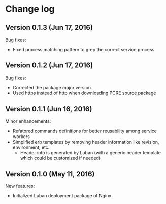 # Change log

## Version 0.1.3 (Jun 17, 2016)

Bug fixes:
  * Fixed process matching pattern to grep the correct service process

## Version 0.1.2 (Jun 17, 2016)

Bug fixes:
  * Corrected the package major version
  * Used https instead of http when downloading PCRE source package

## Version 0.1.1 (Jun 16, 2016)

Minor enhancements:
  * Refatored commands definitions for better reusability among service workers
  * Simplified erb templates by removing header information like revision, environment, etc.
    * Header info is generated by Luban (with a generic header template which could be customized if needed)

## Version 0.1.0 (May 11, 2016)

New features:
  * Initialized Luban deployment package of Nginx
